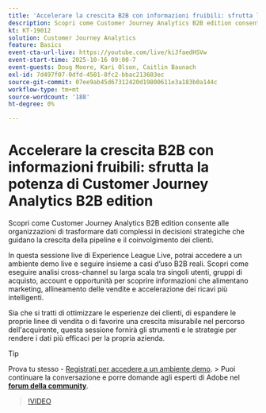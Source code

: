 ```yaml
---
title: 'Accelerare la crescita B2B con informazioni fruibili: sfrutta la potenza di Customer Journey Analytics B2B edition'
description: Scopri come Customer Journey Analytics B2B edition consente alle organizzazioni di trasformare dati complessi in decisioni strategiche che guidano la crescita della pipeline e il coinvolgimento dei clienti.
kt: KT-19012
solution: Customer Journey Analytics
feature: Basics
event-cta-url-live: https://youtube.com/live/kiJfaedHSVw
event-start-time: 2025-10-16 09:00-7
event-guests: Doug Moore, Kari Olson, Caitlin Baunach
exl-id: 7d497f07-0dfd-4501-8fc2-bbac213603ec
source-git-commit: 07ee9ab45d67312420d19800611e3a183b0a144c
workflow-type: tm+mt
source-wordcount: '188'
ht-degree: 0%

---
```


# Accelerare la crescita B2B con informazioni fruibili: sfrutta la potenza di Customer Journey Analytics B2B edition

Scopri come Customer Journey Analytics B2B edition consente alle organizzazioni di trasformare dati complessi in decisioni strategiche che guidano la crescita della pipeline e il coinvolgimento dei clienti.

In questa sessione live di Experience League Live, potrai accedere a un ambiente demo live e seguire insieme a casi d’uso B2B reali. Scopri come eseguire analisi cross-channel su larga scala tra singoli utenti, gruppi di acquisto, account e opportunità per scoprire informazioni che alimentano marketing, allineamento delle vendite e accelerazione dei ricavi più intelligenti.

Sia che si tratti di ottimizzare le esperienze dei clienti, di espandere le proprie linee di vendita o di favorire una crescita misurabile nel percorso dell&#39;acquirente, questa sessione fornirà gli strumenti e le strategie per rendere i dati più efficaci per la propria azienda.

>[!TIP]
>
> Prova tu stesso - [Registrati per accedere a un ambiente demo](https://business.adobe.com/resources/customer-journey-analytics-b2b-edition-sandbox.html).
> &#x200B;> Puoi continuare la conversazione e porre domande agli esperti di Adobe nel **[forum della community](https://experienceleaguecommunities.adobe.com/t5/adobe-analytics-discussions/experience-league-live-unlock-the-power-of-customer-journey/td-p/780513#)**.

>[!VIDEO](https://video.tv.adobe.com/v/3476010/?learn=on&enablevpops)
